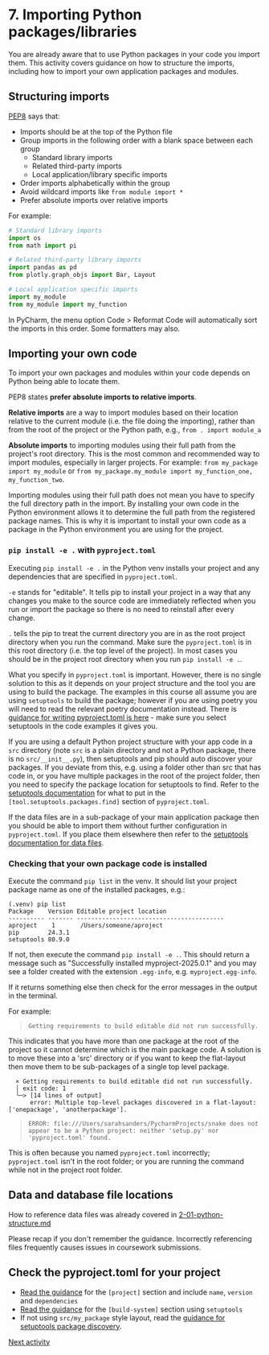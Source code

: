 # 7. Importing Python packages/libraries

You are already aware that to use Python packages in your code you import them. This activity covers guidance on how to
structure the imports, including how to import your own application packages and modules.

## Structuring imports

[PEP8](https://peps.python.org/pep-0008/#imports) says that:

- Imports should be at the top of the Python file
- Group imports in the following order with a blank space between each group
    - Standard library imports
    - Related third-party imports
    - Local application/library specific imports
- Order imports alphabetically within the group
- Avoid wildcard imports like `from module import *`
- Prefer absolute imports over relative imports

For example:

```python
# Standard library imports
import os
from math import pi

# Related third-party library imports
import pandas as pd
from plotly.graph_objs import Bar, Layout

# Local application specific imports
import my_module
from my_module import my_function
```

In PyCharm, the menu option Code > Reformat Code will automatically sort the imports in this order. Some formatters may
also.

## Importing your own code

To import your own packages and modules within your code depends on Python being able to locate them.

PEP8 states **prefer absolute imports to relative imports**.

**Relative imports** are a way to import modules based on their location relative to the current module (i.e. the
file doing the importing), rather than from the root of the project or the Python path, e.g., `from . import module_a`

**Absolute imports** to importing modules using their full path from the project's root directory. This is the most
common and recommended way to import modules, especially in larger projects. For example:
`from my_package import my_module` or `from my_package.my_module import my_function_one, my_function_two`.

Importing modules using their full path does not mean you have to specify the full directory path in the import. By
installing your own code in the Python environment allows it to determine the full path from the registered package
names. This is why it is important to install your own code as a package in the Python environment you are using for the
project.

### `pip install -e .` with `pyproject.toml`

Executing `pip install -e .` in the Python venv installs your project and any dependencies that are specified in
`pyproject.toml`.

`-e` stands for "editable". It tells pip to install your project in a way that any changes you make to the source code
are immediately reflected when you run or import the package so there is no need to reinstall after every change.

`.` tells the pip to treat the current directory you are in as the root project directory when you run the command.
Make sure the `pyproject.toml` is in this root directory (i.e. the top level of the project). In most cases you should
be in the project root directory when you run `pip install -e .`.

What you specify in `pyproject.toml` is important. However, there is no single solution to this as it depends on your
project structure and the tool you are using to build the package. The examples in this course all assume you are using
`setuptools` to build the package; however if you are using poetry you will need to read the relevant poetry
documentation instead. There
is [guidance for writing pyproject.toml is here](https://packaging.python.org/en/latest/guides/writing-pyproject-toml/) -
make sure you select setuptools in the code examples it gives you.

If you are using a default Python project structure with your app code in a `src` directory (note `src` is a plain
directory and not a Python package, there is no `src/__init__.py`), then setuptools and pip should auto discover your
packages. If you deviate from this, e.g. using a folder other than src that has code in, or you have multiple packages
in the root of the project folder, then you need to specify the package location for setuptools to find. Refer to
the [setuptools documentation](https://setuptools.pypa.io/en/latest/userguide/pyproject_config.html) for what to put in
the `[tool.setuptools.packages.find]` section of `pyproject.toml`.

If the data files are in a sub-package of your main application package then you should be able to import them without
further configuration in `pyproject.toml`. If you place them elsewhere then refer to
the [setuptools documentation for data files](https://setuptools.pypa.io/en/latest/userguide/datafiles.html).

### Checking that your own package code is installed

Execute the command `pip list` in the venv. It should list your project package name as one of the installed packages,
e.g.:

```text
(.venv) pip list
Package    Version Editable project location
---------- ------- -----------------------------------------
aproject    1       /Users/someone/aproject
pip        24.3.1
setuptools 80.9.0
```

If not, then execute the command `pip install -e .`. This should return a message such as "Successfully installed
myproject-2025.0.1" and you may see a folder created with the extension `.egg-info`, e.g. `myproject.egg-info`.

If it returns something else then check for the error messages in the output in the terminal.

For example:

>`Getting requirements to build editable did not run successfully.`

This indicates that you have more than one package at the root of the project so it cannot determine
which is the main package code. A solution is to move these into a 'src' directory or if you want to keep the
flat-layout then move them to be sub-packages of a single top level package.

```text
  × Getting requirements to build editable did not run successfully.
  │ exit code: 1
  ╰─> [14 lines of output]
      error: Multiple top-level packages discovered in a flat-layout: ['onepackage', 'anotherpackage'].
```

>`ERROR: file:///Users/sarahsanders/PycharmProjects/snake does not appear to be a Python project: neither 'setup.py'
nor 'pyproject.toml' found.`

This is often because you named `pyproject.toml` incorrectly; `pyproject.toml` isn't in the root folder; or you are
running the command while not in the project root folder.

## Data and database file locations

How to reference data files was already covered
in [2-01-python-structure.md](../2_pandas/2-01-python-structure.md#file-locations)

Please recap if you don't remember the guidance. Incorrectly referencing files frequently causes issues in coursework
submissions.

## Check the pyproject.toml for your project

- [Read the guidance](https://packaging.python.org/en/latest/guides/writing-pyproject-toml/#static-vs-dynamic-metadata)
  for the `[project]` section and include `name`, `version` and `dependencies`
- [Read the guidance](https://packaging.python.org/en/latest/guides/writing-pyproject-toml/#declaring-the-build-backend)
  for the `[build-system]` section using `setuptools`
- If not using `src/my_package` style layout, read
  the [guidance for setuptools package discovery](https://setuptools.pypa.io/en/latest/userguide/pyproject_config.html).

[Next activity](3-08-error-handling.md)